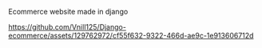 Ecommerce website made in django


https://github.com/Vnill125/Django-ecommerce/assets/129762972/cf55f632-9322-466d-ae9c-1e913606712d

